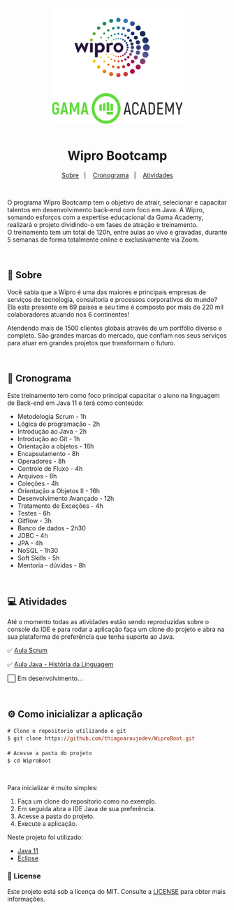 <div style="display: inline_block" align="center">
  <br>
  <img align="center" alt="Logo Wipro" title="Wipro" height="200"  width="300" src=".github/wipro_logo.png">
  <img align="center" alt="Logo Gama Academy" title="Gama Academy" height="70" width="300" src=".github/gama_academy_logo.png">
</div>

<br>

<h1 align="center"> Wipro Bootcamp </h1>

<p align="center">
  <a href="#-sobre">Sobre</a>&nbsp;&nbsp;&nbsp;|&nbsp;&nbsp;&nbsp;
  <a href="#-cronograma">Cronograma</a>&nbsp;&nbsp;&nbsp;|&nbsp;&nbsp;&nbsp;
  <a href="#-atividades">Atividades</a>
</p>

<br>

O programa Wipro Bootcamp tem o objetivo de atrair, selecionar e capacitar talentos em desenvolvimento back-end com foco em Java. A Wipro, somando esforços com a expertise educacional da Gama Academy, realizará o projeto dividindo-o em fases de atração e treinamento.<br>
O treinamento tem um total de 120h, entre aulas ao vivo e gravadas, durante 5 semanas de forma totalmente online e exclusivamente via Zoom. 

<br>

## 📰 Sobre

Você sabia que a Wipro é uma das maiores e principais empresas de serviços de tecnologia, consultoria e processos corporativos do mundo? Ela esta presente em 69 países e seu time é composto por mais de 220 mil colaboradores atuando nos 6 continentes!

Atendendo mais de 1500 clientes globais através de um portfólio diverso e completo. São grandes marcas do mercado, que confiam nos seus serviços para atuar em grandes projetos que transformam o futuro.

<br>

## 🚀 Cronograma

Este treinamento tem como foco principal capacitar o aluno na linguagem de Back-end em Java 11 e terá como conteúdo:

- Metodologia Scrum - 1h
- Lógica de programação - 2h
- Introdução ao Java - 2h
- Introdução ao Git - 1h
- Orientação a objetos - 16h
- Encapsulamento - 8h
- Operadores - 8h
- Controle de Fluxo - 4h
- Arquivos - 8h
- Coleções - 4h
- Orientação a Objetos II - 16h
- Desenvolvimento Avançado - 12h
- Tratamento de Exceções - 4h
- Testes - 6h
- Gitflow - 3h
- Banco de dados - 2h30
- JDBC - 4h
- JPA - 4h
- NoSQL - 1h30
- Soft Skills - 5h
- Mentoria - dúvidas - 8h

<br>

## 💻 Atividades

Até o momento todas as atividades estão sendo reproduzidas sobre o console da IDE e para rodar a aplicação faça um clone do projeto e abra na sua plataforma de preferência que tenha suporte ao Java.

✅ [Aula Scrum](../../tree/main/src/aula_scrum/)

✅ [Aula Java - História da Linguagem](../../tree/main/src/aula_historia_java/)

⬜ Em desenvolvimento...

<br>

## ⚙️ Como inicializar a aplicação

```ps
# Clone o repositorio utilizando o git
$ git clone https://github.com/thiagoaraujodev/WiproBoot.git

# Acesse a pasta do projeto
$ cd WiproBoot
```
<br>

Para inicializar é muito simples:
1. Faça um clone do repositorio como no exemplo.
2. Em seguida abra a IDE Java de sua preferência.
3. Acesse a pasta do projeto.
4. Execute a aplicação.

Neste projeto foi utilizado:

- [Java 11](https://www.oracle.com/java/)
- [Eclipse](https://www.eclipse.org/)


### 📝 License 

Este projeto está sob a licença do MIT. Consulte a [LICENSE](https://github.com/thiagoaraujodev/WiproBoot/blob/main/LICENSE) para obter mais informações.

